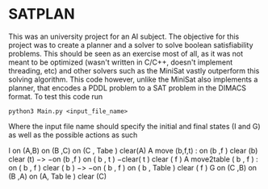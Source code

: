 # SATPLAN

This was an university project for an AI subject. The objective for this project was to create a planner and a solver to solve boolean satisfiability problems.
This should be seen as an exercise most of all, as it was not meant to be optimized (wasn't written in C/C++, doesn't implement threading, etc) and other solvers such as the MiniSat vastly outperform this solving algorithm. This code however, unlike the MiniSat also implements a planner, that encodes a PDDL problem to a SAT problem in the DIMACS format.
To test this code run
```
python3 Main.py <input_file_name>
```
Where the input file name should specify the initial and final states (I and G) as well as the possible actions as such


I on (A,B) on (B ,C) on (C , Tabe ) clear(A)
A move (b,f,t) : on (b ,f ) clear (b) clear (t) −> −on (b ,f ) on ( b , t ) −clear( t ) clear ( f )
A move2table ( b , f ) : on ( b , f ) clear ( b ) −> −on ( b , f ) on ( b , Table ) clear ( f )
G on (C ,B) on (B ,A) on (A, Tab le ) clear (C)
